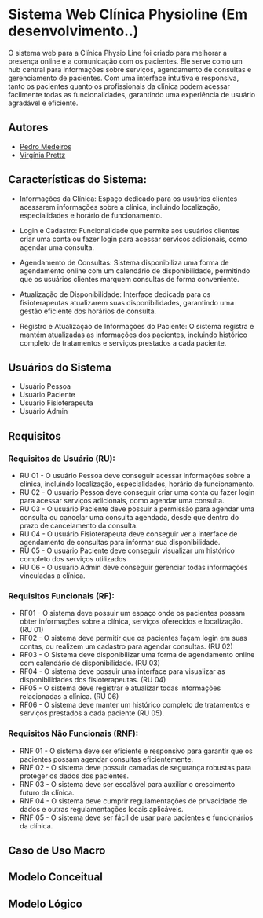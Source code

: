
# Sistema Web Clínica Physioline (Em desenvolvimento..)

O sistema web para a Clínica Physio Line foi criado para melhorar a presença online e a comunicação com os pacientes. Ele serve como um hub central para informações sobre serviços, agendamento de consultas e gerenciamento de pacientes. Com uma interface intuitiva e responsiva, tanto os pacientes quanto os profissionais da clínica podem acessar facilmente todas as funcionalidades, garantindo uma experiência de usuário agradável e eficiente.


## Autores

- [Pedro Medeiros](https://github.com/Pedromdrs-dv)
- [Virgínia Prettz](https://github.com/VirginiaPrettz)
  
## Características do Sistema:

- Informações da Clínica: Espaço dedicado para os usuários clientes acessarem informações sobre a clínica, incluindo localização, especialidades e horário de funcionamento.

- Login e Cadastro: Funcionalidade que permite aos usuários clientes criar uma conta ou fazer login para acessar serviços adicionais, como agendar uma consulta.

- Agendamento de Consultas: Sistema disponibiliza uma forma de agendamento online com um calendário de disponibilidade, permitindo que os usuários clientes marquem consultas de forma conveniente.

- Atualização de Disponibilidade: Interface dedicada para os fisioterapeutas atualizarem suas disponibilidades, garantindo uma gestão eficiente dos horários de consulta.

- Registro e Atualização de Informações do Paciente: O sistema registra e mantém atualizadas as informações dos pacientes, incluindo histórico completo de tratamentos e serviços prestados a cada paciente.

## Usuários do Sistema

- Usuário Pessoa
- Usuário Paciente
- Usuário Fisioterapeuta
- Usuário Admin

## Requisitos

### Requisitos de Usuário (RU):
 - RU 01 - O usuário Pessoa deve conseguir acessar informações sobre a clínica, incluindo localização, especialidades, horário de funcionamento.
 - RU 02 - O usuário Pessoa deve conseguir criar uma conta ou fazer login para acessar serviços adicionais, como agendar uma consulta.
-  RU 03 - O usuário Paciente deve possuir a permissão para agendar uma consulta ou cancelar uma consulta agendada, desde que dentro do prazo de cancelamento da consulta.
-  RU 04 - O usuário Fisioterapeuta deve conseguir ver a interface de agendamento de consultas para informar sua disponibilidade.
-  RU 05 - O usuário Paciente deve conseguir visualizar um histórico completo dos serviços utilizados
-  RU 06 - O usuário Admin deve conseguir gerenciar todas informações vinculadas a clínica.

### Requisitos Funcionais (RF):
- RF01 - O sistema deve possuir um espaço onde os pacientes possam obter informações sobre a clínica, serviços oferecidos e localização. (RU 01)
- RF02 - O sistema deve permitir que os pacientes façam login em suas contas, ou realizem um cadastro para agendar consultas. (RU 02)
- RF03 - O Sistema deve disponibilizar uma forma de agendamento online com calendário de disponibilidade. (RU 03)
- RF04 - O sistema deve possuir uma interface para visualizar as disponibilidades dos fisioterapeutas. (RU 04)
- RF05 - O sistema deve registrar e atualizar todas informações relacionadas a clínica. (RU 06)
- RF06 - O sistema deve manter um histórico completo de tratamentos e serviços prestados a cada paciente (RU 05).

### Requisitos Não Funcionais (RNF):
- RNF 01 - O sistema deve ser eficiente e responsivo para garantir que os pacientes possam agendar consultas eficientemente.
- RNF 02 - O sistema deve possuir camadas de segurança robustas para proteger os dados dos pacientes.
- RNF 03 - O sistema deve ser escalável para auxiliar o crescimento futuro da clínica.
- RNF 04 - O sistema deve cumprir regulamentações de privacidade de dados e outras regulamentações locais aplicáveis.
- RNF 05 - O sistema deve ser fácil de usar para pacientes e funcionários da clínica.
  
## Caso de Uso Macro

## Modelo Conceitual

## Modelo Lógico
